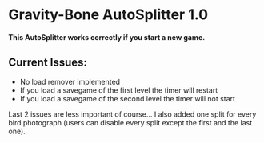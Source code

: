 # Gravity-Bone AutoSplitter 1.0
#### This AutoSplitter works correctly if you start a new game.
## Current Issues:
* No load remover implemented
* If you load a savegame of the first level the timer will restart
* If you load a savegame of the second level the timer will not start

Last 2 issues are less important of course...
I also added one split for every bird photograph (users can disable every split except the first and the last one).


